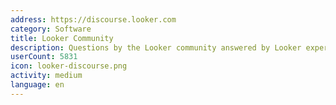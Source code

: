 ```yaml
---
address: https://discourse.looker.com
category: Software
title: Looker Community
description: Questions by the Looker community answered by Looker experts
userCount: 5831
icon: looker-discourse.png
activity: medium
language: en
---
```

